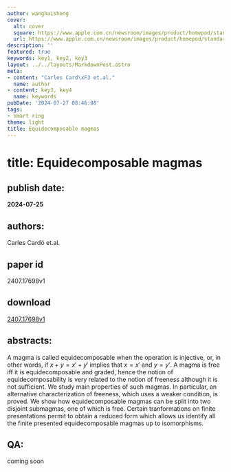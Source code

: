 ```yaml
---
author: wanghaisheng
cover:
  alt: cover
  square: https://www.apple.com.cn/newsroom/images/product/homepod/standard/Apple-HomePod-hero-230118_big.jpg.large_2x.jpg
  url: https://www.apple.com.cn/newsroom/images/product/homepod/standard/Apple-HomePod-hero-230118_big.jpg.large_2x.jpg
description: ''
featured: true
keywords: key1, key2, key3
layout: ../../layouts/MarkdownPost.astro
meta:
- content: "Carles Card\xF3 et.al."
  name: author
- content: key3, key4
  name: keywords
pubDate: '2024-07-27 08:46:08'
tags:
- smart ring
theme: light
title: Equidecomposable magmas
---
```


# title: Equidecomposable magmas 
## publish date: 
**2024-07-25** 
## authors: 
  Carles Cardó et.al. 
## paper id
2407.17698v1
## download
[2407.17698v1](http://arxiv.org/abs/2407.17698v1)
## abstracts:
A magma is called equidecomposable when the operation is injective, or, in other words, if $x+y=x'+y'$ implies that $x=x'$ and $y=y'$. A magma is free iff it is equidecomposable and graded, hence the notion of equidecomposability is very related to the notion of freeness although it is not sufficient. We study main properties of such magmas. In particular, an alternative characterization of freeness, which uses a weaker condition, is proved. We show how equidecomposable magmas can be split into two disjoint submagmas, one of which is free. Certain tranformations on finite presentations permit to obtain a reduced form which allows us identify all the finite presented equidecomposable magmas up to isomorphisms.
## QA:
coming soon
